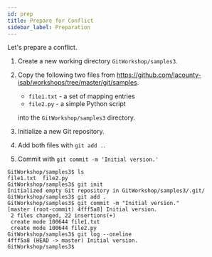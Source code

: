 ```yaml
---
id: prep
title: Prepare for Conflict
sidebar_label: Preparation
---
```


Let's prepare a conflict.

1. Create a new working directory `GitWorkshop/samples3`.

2. Copy the following two files from
   <https://github.com/lacounty-isab/workshops/tree/master/git/samples>.

   * `file1.txt` - a set of mapping entries
   * `file2.py` - a simple Python script

   into the `GitWorkshop/samples3` directory.

3. Initialize a new Git repository.

4. Add both files with `git add .`.

5. Commit with `git commit -m 'Initial version.'`

```console
GitWorkshop/samples3$ ls
file1.txt  file2.py
GitWorkshop/samples3$ git init
Initialized empty Git repository in GitWorkshop/samples3/.git/
GitWorkshop/samples3$ git add .
GitWorkshop/samples3$ git commit -m "Initial version."
[master (root-commit) 4fff5a8] Initial version.
 2 files changed, 22 insertions(+)
 create mode 100644 file1.txt
 create mode 100644 file2.py
GitWorkshop/samples3$ git log --oneline
4fff5a8 (HEAD -> master) Initial version.
GitWorkshop/samples3$
```
